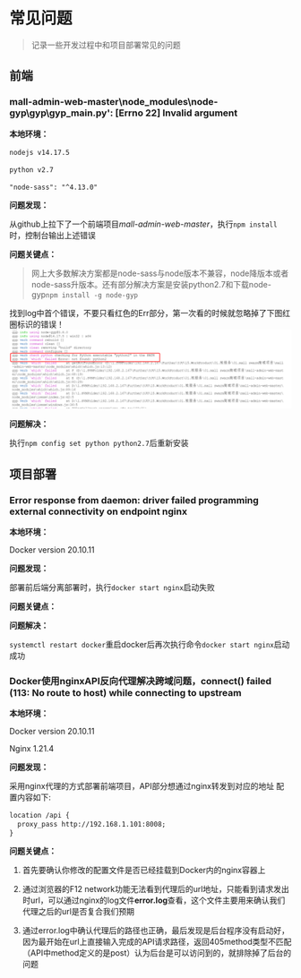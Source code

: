 ﻿# 常见问题

>记录一些开发过程中和项目部署常见的问题

## 前端

### mall-admin-web-master\node_modules\node-gyp\gyp\gyp_main.py': [Errno 22] Invalid argument

**本地环境：**

`nodejs v14.17.5`

`python v2.7`

`"node-sass": "^4.13.0"`

**问题发现：**

从github上拉下了一个前端项目*mall-admin-web-master*，执行`npm install`时，控制台输出上述错误

**问题关键点：**

>网上大多数解决方案都是node-sass与node版本不兼容，node降版本或者node-sass升版本。还有部分解决方案是安装python2.7和下载node-gyp`npm install -g node-gyp`

找到log中首个错误，不要只看红色的Err部分，第一次看的时候就忽略掉了下图红圈标识的错误！
![实际错误出现位置](./assets/error_1.png)

**问题解决：**

执行`npm config set python python2.7`后重新安装

## 项目部署

### Error response from daemon: driver failed programming external connectivity on endpoint nginx

**本地环境：**

Docker version 20.10.11

**问题发现：**

部署前后端分离部署时，执行`docker start nginx`启动失败

**问题关键点：**

**问题解决：**

`systemctl restart docker`重启docker后再次执行命令`docker start nginx`启动成功

### Docker使用nginxAPI反向代理解决跨域问题，connect() failed (113: No route to host) while connecting to upstream

**本地环境：**

Docker version 20.10.11

Nginx 1.21.4

**问题发现：**

采用nginx代理的方式部署前端项目，API部分想通过nginx转发到对应的地址
配置内容如下:

```config
location /api {
  proxy_pass http://192.168.1.101:8008;
}
```

**问题关键点：**

1. 首先要确认你修改的配置文件是否已经挂载到Docker内的nginx容器上

2. 通过浏览器的F12 network功能无法看到代理后的url地址，只能看到请求发出时url，可以通过nginx的log文件**error.log**查看，这个文件主要用来确认我们代理之后的url是否复合我们预期

3. 通过error.log中确认代理后的路径也正确，最后发现是后台程序没有启动好，因为最开始在url上直接输入完成的API请求路径，返回405method类型不匹配（API中method定义的是post）认为后台是可以访问到的，就排除掉了后台的问题
